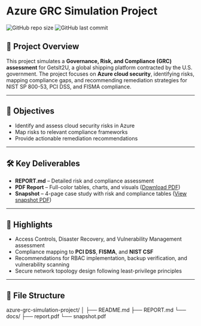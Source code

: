 # Azure GRC Simulation Project

![GitHub repo size](https://img.shields.io/github/repo-size/tnwoodard/azure-grc-simulation-project?style=flat-square)
![GitHub last commit](https://img.shields.io/github/last-commit/tnwoodard/azure-grc-simulation-project?style=flat-square)

## 📌 Project Overview
This project simulates a **Governance, Risk, and Compliance (GRC) assessment** for GetsIt2U, a global shipping platform contracted by the U.S. government. The project focuses on **Azure cloud security**, identifying risks, mapping compliance gaps, and recommending remediation strategies for NIST SP 800-53, PCI DSS, and FISMA compliance.

---

## 🎯 Objectives
- Identify and assess cloud security risks in Azure  
- Map risks to relevant compliance frameworks  
- Provide actionable remediation recommendations  

---

## 🛠️ Key Deliverables
- **REPORT.md** – Detailed risk and compliance assessment  
- **PDF Report** – Full-color tables, charts, and visuals ([Download PDF](docs/report.pdf))  
- **Snapshot** – 4-page case study with risk and compliance tables ([View snapshot PDF](docs/snapshot.pdf))  

---

## 🔎 Highlights
- Access Controls, Disaster Recovery, and Vulnerability Management assessment  
- Compliance mapping to **PCI DSS**, **FISMA**, and **NIST CSF**  
- Recommendations for RBAC implementation, backup verification, and vulnerability scanning  
- Secure network topology design following least-privilege principles  

---

## 📂 File Structure
azure-grc-simulation-project/
│
├── README.md
├── REPORT.md
└── docs/
├── report.pdf
└── snapshot.pdf
